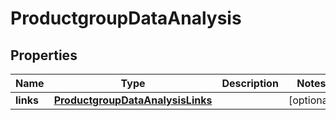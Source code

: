 

# ProductgroupDataAnalysis


## Properties

Name | Type | Description | Notes
------------ | ------------- | ------------- | -------------
**links** | [**ProductgroupDataAnalysisLinks**](ProductgroupDataAnalysisLinks.md) |  |  [optional]



